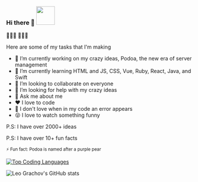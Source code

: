### Hi there 👋 <a href="https://www.buymeacoffee.com/levgrachov5"><img src="https://img.buymeacoffee.com/button-api/?text=Buy me a book&emoji=📖&slug=levgrachov5&button_colour=BD5FFF&font_colour=ffffff&font_family=Poppins&outline_colour=000000&coffee_colour=FFDD00" style="height: 50;"/></a>

💙💙💙
💛💛💛

Here are some of my tasks that I'm making

- 🔭 I’m currently working on my crazy ideas, Podoa, the new era of server management
- 🌱 I’m currently learning HTML and JS, CSS, Vue, Ruby, React, Java, and Swift
- 👯 I’m looking to collaborate on everyone
- 🤔 I’m looking for help with my crazy ideas
- 💬 Ask me about me
- ❤️ I love to code
- 😤 I don't love when in my code an error appears
- 😝 I love to watch something funny

P.S: I have over 2000+ ideas

P.S: I have over 10+ fun facts

<sub>⚡ Fun fact: Podoa is named after a purple pear<sub/>

[![Top Coding Languages](https://github-readme-stats.vercel.app/api/top-langs/?username=lgrachov&PAT_1=100000)](https://github.com/anuraghazra/github-readme-stats)
 
![Leo Grachov's GitHub stats](https://github-readme-stats.vercel.app/api?username=lgrachov&show_icons=true&theme=transparent&PAT_1=100000)

